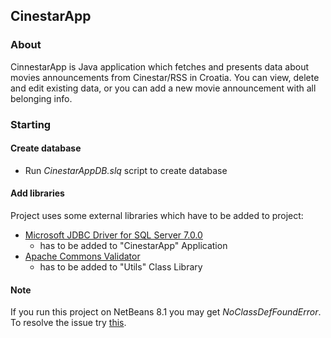## CinestarApp
### About
CinnestarApp is Java application which fetches and presents data about movies announcements from Cinestar/RSS in Croatia. You can view, delete and edit existing data, or you can add a new movie announcement with all belonging info.
### Starting
#### Create database
 * Run *CinestarAppDB.slq* script to create database
#### Add libraries
Project uses some external libraries which have to be added to project:
* [Microsoft JDBC Driver for SQL Server 7.0.0](https://github.com/Microsoft/mssql-jdbc )
  - has to be added to "CinestarApp" Application
* [Apache Commons Validator](http://commons.apache.org/proper/commons-validator/)
  - has to be added to "Utils" Class Library
  
#### Note
If you run this project on NetBeans 8.1 you may get *NoClassDefFoundError*. To resolve the issue try [this](https://stackoverflow.com/a/34830052).
